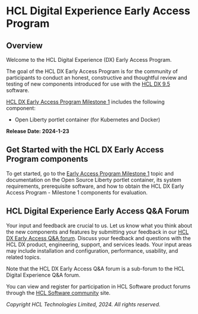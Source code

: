 # HCL Digital Experience Early Access Program 

## Overview

Welcome to the HCL Digital Experience (DX) Early Access Program.

The goal of the HCL DX Early Access Program is for the community of participants to conduct an honest, constructive and thoughtful review and testing of new components introduced for use with the [HCL DX 9.5](../get_started/product_overview/index.md) software. 

[HCL DX Early Access Program Milestone 1](eap_milestone_1.md) includes the following component:

- Open Liberty portlet container (for Kubernetes and Docker)

**Release Date: 2024-1-23**

## Get Started with the HCL DX Early Access Program components

To get started, go to the [Early Access Program Milestone 1](eap_milestone_1.md) topic and documentation on the Open Source Liberty portlet container, its system requirements, prerequisite software, and how to obtain the HCL DX Early Access Program - Milestone 1 components for evaluation.

## HCL Digital Experience Early Access Q&A Forum

Your input and feedback are crucial to us. Let us know what you think about the new components and features by submitting your feedback in our [HCL DX Early Access Q&A forum](https://support.hcltechsw.com/community?id=community_forum&sys_id=2ef7245c1b97f990534c4159cc4bcbf3). Discuss your feedback and questions with the HCL DX product, engineering, support, and services leads. Your input areas may include installation and configuration, performance, usability, and related topics.

Note that the HCL DX Early Access Q&A forum is a sub-forum to the HCL Digital Experience Q&A forum.

You can view and register for participation in HCL Software product forums through the [HCL Software community](https://support.hcltechsw.com/community?id=community_home) site.

<!--Refer to the following topics for more information:

-   **[HCL DX Early Access Program Milestone 1](eap_milestone_1.md)**  
This topic discusses the Open Liberty Portlet Container, an Early Access Program component.
-   **[Limitations and restrictions](eap_limitations_restrictions.md)**  
This topic provides the limitations and restrictions when using the Early Access version. 
-   **[Downloading HCL DX Early Access Program components](download_eap_components.md)**  
Download the HCL DX Early Access Program components from your HCL Digital Experience entitlements in the HCL Software License Download Portal.
-   **[Deploying and configuring Open Liberty Portlet Container](deploy_config_eap.md)**  
This topic provides instructions on how to deploy, configure, install, uninstall, and troubleshoot issues in Open Liberty Portlet Container. 
-   **[Sample application to test in your Open Liberty portlet container](sample_application_eap.md)**  
This topic provides a sample application that you can test with Open Liberty portlet container. 
-   **[Suggested areas for evaluation](evaluation_eap.md)**   
This topic lists down possible questions when testing the Open Liberty Portlet container with your application.-->


*Copyright HCL Technologies Limited, 2024. All rights reserved.*



